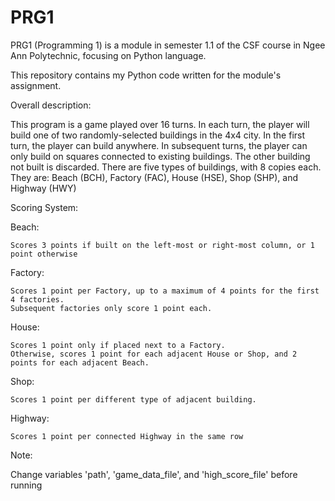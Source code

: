 # PRG1

PRG1 (Programming 1) is a module in semester 1.1 of the CSF course in Ngee Ann Polytechnic, focusing on Python language.

This repository contains my Python code written for the module's assignment.


Overall description:

This program is a game played over 16 turns.
In each turn, the player will build one of two randomly-selected buildings in the 4x4 city.
In the first turn, the player can build anywhere.
In subsequent turns, the player can only build on squares connected to existing buildings.
The other building not built is discarded.
There are five types of buildings, with 8 copies each.
They are: Beach (BCH), Factory (FAC), House (HSE), Shop (SHP), and Highway (HWY)


Scoring System:

Beach:

    Scores 3 points if built on the left-most or right-most column, or 1 point otherwise


Factory:

    Scores 1 point per Factory, up to a maximum of 4 points for the first 4 factories.
    Subsequent factories only score 1 point each.


House:

    Scores 1 point only if placed next to a Factory.
    Otherwise, scores 1 point for each adjacent House or Shop, and 2 points for each adjacent Beach.


Shop:

    Scores 1 point per different type of adjacent building.


Highway:

    Scores 1 point per connected Highway in the same row



Note:

Change variables 'path', 'game_data_file', and 'high_score_file' before running
